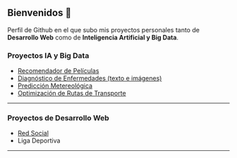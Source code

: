 ## Bienvenidos 👋
Perfil de Github en el que subo mis proyectos personales tanto de **Desarrollo Web** como de **Inteligencia Artificial y Big Data**.

### Proyectos IA y Big Data
- [Recomendador de Películas](https://github.com/rub-laz/recomendador-peliculas)
- [Diagnóstico de Enfermedades (texto e imágenes)](https://github.com/rub-laz/prediccion-enfermedades)
- [Predicción Metereológica](https://github.com/rub-laz/prediccion-metereologica)
- [Optimización de Rutas de Transporte](https://github.com/rub-laz/rutas-transporte)
---
### Proyectos de Desarrollo Web
- [Red Social](https://github.com/rub-laz/red-social)
- Liga Deportiva
---
